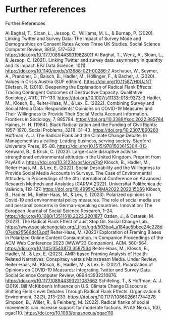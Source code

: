 # Further references

Further References

Al Baghal, T., Sloan, L., Jessop, C., Williams, M. L., & Burnap, P. (2020). Linking Twitter and Survey Data: The Impact of Survey Mode and Demographics on Consent Rates Across Three UK Studies. Social Science Computer Review, 38(5), 517–532. https://doi.org/10.1177/0894439319828011
Al Baghal, T., Wenz, A., Sloan, L., & Jessop, C. (2021). Linking Twitter and survey data: asymmetry in quantity and its impact. EPJ Data Science, 10(1). https://doi.org/10.1140/epjds/s13688-021-00286-7
Aschauer, W., Seymer, A., Prandner, D., Baisch, B., Hadler, M., Höllinger, F., & Bacher, J. (2020). Values in Crisis Austria (SUF edition). https://doi.org/10.11587/H0UJNT
Ellefsen, R. (2018). Deepening the Explanation of Radical Flank Effects: Tracing Contingent Outcomes of Destructive Capacity. Qualitative Sociology, 41(1), 111–133. https://doi.org/10.1007/s11133-018-9373-3
Hadler, M., Klösch, B., Reiter-Haas, M., & Lex, E. (2022). Combining Survey and Social Media Data: Respondents' Opinions on COVID-19 Measures and Their Willingness to Provide Their Social Media Account Information. Frontiers in Sociology, 7, 885784. https://doi.org/10.3389/fsoc.2022.885784
Haines, H. H. (1984). Black Radicalization and the Funding of Civil Rights: 1957-1970. Social Problems, 32(1), 31–43. https://doi.org/10.2307/800260
Hoffman, A. J. The Radical Flank and the Climate Change Debate. In Management as a calling: Leading business, serving society. Stanford University Press, 85–88. https://doi.org/10.1515/9781503615304-013
Kenward, B., & Brick, C. (2023). Large-scale disruptive activism strengthened environmental attitudes in the United Kingdom. Preprint from PsyArXiv. https://doi.org/10.31234/osf.io/vs7p9
Klösch, B., Hadler, M., Reiter-Haas, M., & Lex, E. (2022). Social Desirability and the Willingness to Provide Social Media Accounts in Surveys. The Case of Environmental Attitudes. In Proceedings of the 4th International Conference on Advanced Research Methods and Analytics (CARMA 2022). Universitat Politècnica de València, 119-127. https://doi.org/10.4995/CARMA2022.2022.15069
Klösch, B., Hadler, M., Reiter-Haas, M., & Lex, E. (2023). Polarized opinions on Covid-19 and environmental policy measures. The role of social media use and personal concerns in German-speaking countries. Innovation: The European Journal of Social Science Research, 1–24. https://doi.org/10.1080/13511610.2023.2201877
Ozden, J., & Ostarek, M. (2022). The Radical Flank Effect of Just Stop Oil. Social Change Lab. https://www.socialchangelab.org/_files/ugd/503ba4_a184ae5bbce24c228d07eda25566dc13.pdf 
Reiter-Haas, M. (2023) Exploration of Framing Biases in Polarized Online Content Consumption. In Companion Proceedings of the ACM Web Conference 2023 (WWW’23 Companion). ACM. 560-564. https://doi.org/10.1145/3543873.3587534
Reiter-Haas, M., Klösch, B., Hadler, M., & Lex, E. (2023). AMR-based Framing Analysis of Health-Related Narratives: Conspiracy versus Mainstream Media. Under Review.
Reiter-Haas, M., Klösch, B., Hadler, M., & Lex, E. (2022). Polarization of Opinions on COVID-19 Measures: Integrating Twitter and Survey Data. Social Science Computer Review, 089443932210876. https://doi.org/10.1177/08944393221087662
Schifeling, T., & Hoffman, A. J. (2019). Bill McKibben’s Influence on U.S. Climate Change Discourse: Shifting Field-Level Debates Through Radical Flank Effects. Organization & Environment, 32(3), 213–233. https://doi.org/10.1177/1086026617744278
Simpson, B., Willer, R., & Feinberg, M. (2022). Radical flanks of social movements can increase support for moderate factions. PNAS Nexus, 1(3), pgac110. https://doi.org/10.1093/pnasnexus/pgac110
